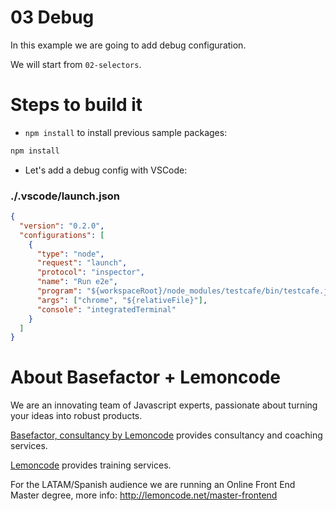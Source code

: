 # 03 Debug

In this example we are going to add debug configuration.

We will start from `02-selectors`.

# Steps to build it

- `npm install` to install previous sample packages:

```bash
npm install
```

- Let's add a debug config with VSCode:

### ./.vscode/launch.json

```json
{
  "version": "0.2.0",
  "configurations": [
    {
      "type": "node",
      "request": "launch",
      "protocol": "inspector",
      "name": "Run e2e",
      "program": "${workspaceRoot}/node_modules/testcafe/bin/testcafe.js",
      "args": ["chrome", "${relativeFile}"],
      "console": "integratedTerminal"
    }
  ]
}
```

# About Basefactor + Lemoncode

We are an innovating team of Javascript experts, passionate about turning your ideas into robust products.

[Basefactor, consultancy by Lemoncode](http://www.basefactor.com) provides consultancy and coaching services.

[Lemoncode](http://lemoncode.net/services/en/#en-home) provides training services.

For the LATAM/Spanish audience we are running an Online Front End Master degree, more info: http://lemoncode.net/master-frontend
